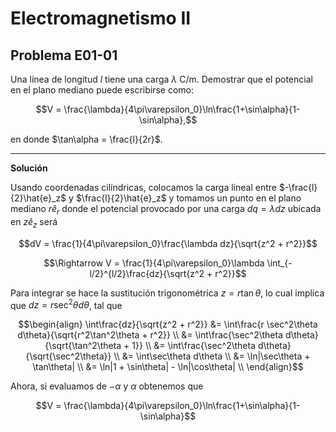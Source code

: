 # Electromagnetismo II
## Problema E01-01

Una línea de longitud $`l`$ tiene una carga $`\lambda`$ C/m. Demostrar que el
potencial en el plano mediano puede escribirse como:

```math
V = \frac{\lambda}{4\pi\varepsilon_0}\ln\frac{1+\sin\alpha}{1-\sin\alpha},
```

en donde $`\tan\alpha = \frac{l}{2r}`$.

---

**Solución**

Usando coordenadas cilíndricas, colocamos la carga lineal entre
$`-\frac{l}{2}\hat{e}_z`$ y $`\frac{l}{2}\hat{e}_z`$ y tomamos un punto en el
plano mediano $`r\hat{e}_r`$ donde el potencial provocado por una carga
$`dq = \lambda dz`$ ubicada en $`z\hat{e}_z`$ será

```math
dV = \frac{1}{4\pi\varepsilon_0}\frac{\lambda dz}{\sqrt{z^2 + r^2}}
```

```math
\Rightarrow
V = \frac{1}{4\pi\varepsilon_0}\lambda
\int_{-l/2}^{l/2}\frac{dz}{\sqrt{z^2 + r^2}}
```

Para integrar se hace la sustitución trigonométrica $`z = r\tan\theta`$, lo cual
implica que $`dz = r\sec^2\theta d\theta`$, tal que 

```math
\begin{align}
\int\frac{dz}{\sqrt{z^2 + r^2}}
&=
\int\frac{r \sec^2\theta d\theta}{\sqrt{r^2\tan^2\theta + r^2}} \\
&=
\int\frac{\sec^2\theta d\theta}{\sqrt{\tan^2\theta + 1}} \\
&=
\int\frac{\sec^2\theta d\theta}{\sqrt{\sec^2\theta}} \\
&=
\int\sec\theta d\theta \\
&=
\ln|\sec\theta + \tan\theta| \\
&=
\ln|1 + \sin\theta| - \ln|\cos\theta| \\
\end{align}
```

Ahora, si evaluamos de $`-\alpha`$ y $`\alpha`$ obtenemos que

```math
V = \frac{\lambda}{4\pi\varepsilon_0}\ln\frac{1+\sin\alpha}{1-\sin\alpha}
```
